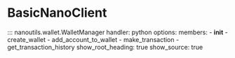 # BasicNanoClient

::: nanoutils.wallet.WalletManager
    handler: python
    options:
      members:
        - __init__
        - create_wallet
        - add_account_to_wallet
        - make_transaction
        - get_transaction_history
      show_root_heading: true
      show_source: true
